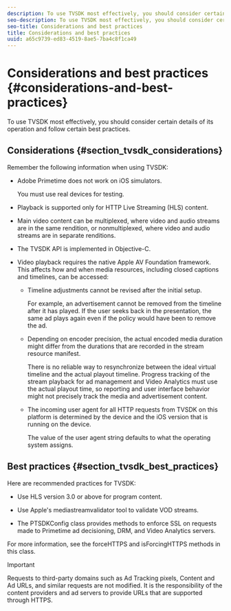 ```yaml
---
description: To use TVSDK most effectively, you should consider certain details of its operation and follow certain best practices.
seo-description: To use TVSDK most effectively, you should consider certain details of its operation and follow certain best practices.
seo-title: Considerations and best practices
title: Considerations and best practices
uuid: a65c9739-ed83-4519-8ae5-7ba4c8f1ca49
---
```


# Considerations and best practices {#considerations-and-best-practices}

To use TVSDK most effectively, you should consider certain details of its operation and follow certain best practices.

## Considerations {#section_tvsdk_considerations}

Remember the following information when using TVSDK:

* Adobe Primetime does not work on iOS simulators.

  You must use real devices for testing.

* Playback is supported only for HTTP Live Streaming (HLS) content.

* Main video content can be multiplexed, where video and audio streams are in the same rendition, or nonmultiplexed, where video and audio streams are in separate renditions.

* The TVSDK API is implemented in Objective-C.

* Video playback requires the native Apple AV Foundation framework. This affects how and when media resources, including closed captions and timelines, can be accessed:

  * Timeline adjustments cannot be revised after the initial setup.

    For example, an advertisement cannot be removed from the timeline after it has played. If the user seeks back in the presentation, the same ad plays again even if the policy would have been to remove the ad.

  * Depending on encoder precision, the actual encoded media duration might differ from the durations that are recorded in the stream resource manifest.

    There is no reliable way to resynchronize between the ideal virtual timeline and the actual playout timeline. Progress tracking of the stream playback for ad management and Video Analytics must use the actual playout time, so reporting and user interface behavior might not precisely track the media and advertisement content.

  * The incoming user agent for all HTTP requests from TVSDK on this platform is determined by the device and the iOS version that is running on the device.

    The value of the user agent string defaults to what the operating system assigns.

## Best practices {#section_tvsdk_best_practices}

Here are recommended practices for TVSDK:

* Use HLS version 3.0 or above for program content.

* Use Apple's mediastreamvalidator tool to validate VOD streams.

* The PTSDKConfig class provides methods to enforce SSL on requests made to Primetime ad decisioning, DRM, and Video Analytics servers.

For more information, see the forceHTTPS and isForcingHTTPS methods in this class.

>[!IMPORTANT]
>
>Requests to third-party domains such as Ad Tracking pixels, Content and Ad URLs, and similar requests are not modified. It is the responsibility of the content providers and ad servers to provide URLs that are supported through HTTPS.
